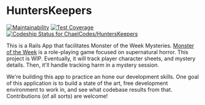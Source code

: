 # HuntersKeepers

[![Maintainability](https://api.codeclimate.com/v1/badges/67450702dbf049c335b0/maintainability)](https://codeclimate.com/github/ChaelCodes/HuntersKeepers/maintainability) [![Test Coverage](https://api.codeclimate.com/v1/badges/67450702dbf049c335b0/test_coverage)](https://codeclimate.com/github/ChaelCodes/HuntersKeepers/test_coverage) [![Codeship Status for ChaelCodes/HuntersKeepers](https://app.codeship.com/projects/c9216880-c9a8-0137-f66b-76a25f9e8127/status?branch=master)](https://app.codeship.com/projects/367780)

This is a Rails App that facilitates Monster of the Week Mysteries. [Monster of the Week](https://www.evilhat.com/home/monster-of-the-week/) is a role-playing game focused on supernatural horror. This project is WIP. Eventually, it will track player character sheets, and mystery details. Then, it'll handle tracking harm in a mystery session.

We're building this app to practice an hone our development skills. One goal of this application is to build a state of the art, free development environment to work in, and see what codebase results from that. Contributions (of all sorts) are welcome!
